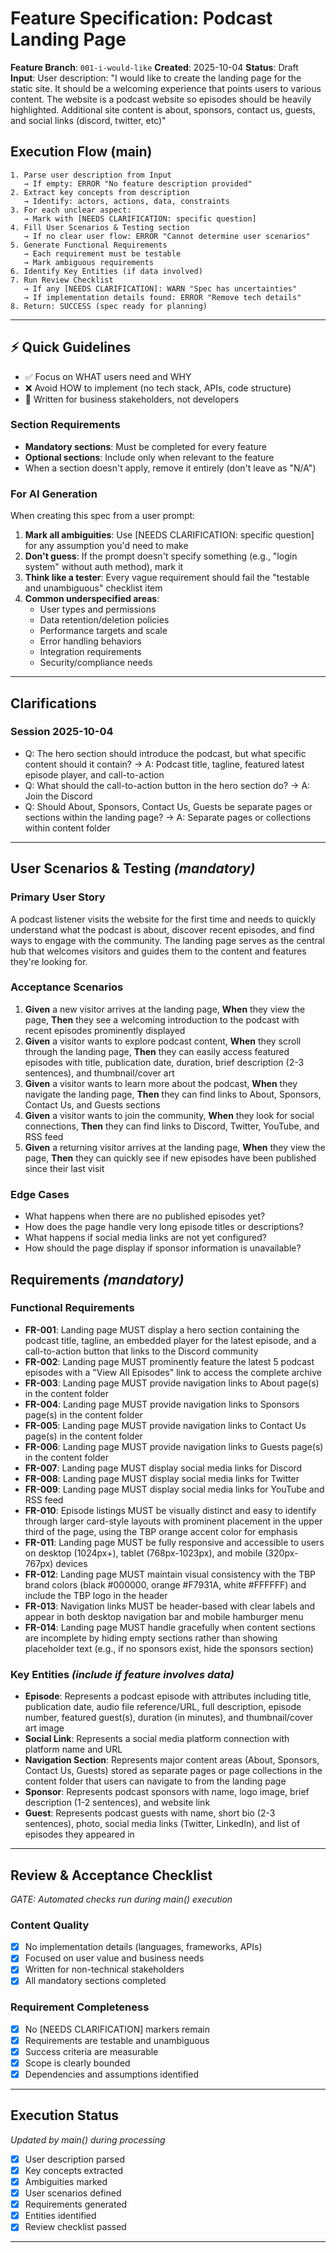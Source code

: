 # Feature Specification: Podcast Landing Page

**Feature Branch**: `001-i-would-like`
**Created**: 2025-10-04
**Status**: Draft
**Input**: User description: "I would like to create the landing page for the static site. It should be a welcoming experience that points users to various content. The website is a podcast website so episodes should be heavily highlighted. Additional site content is about, sponsors, contact us, guests, and social links (discord, twitter, etc)"

## Execution Flow (main)
```
1. Parse user description from Input
   → If empty: ERROR "No feature description provided"
2. Extract key concepts from description
   → Identify: actors, actions, data, constraints
3. For each unclear aspect:
   → Mark with [NEEDS CLARIFICATION: specific question]
4. Fill User Scenarios & Testing section
   → If no clear user flow: ERROR "Cannot determine user scenarios"
5. Generate Functional Requirements
   → Each requirement must be testable
   → Mark ambiguous requirements
6. Identify Key Entities (if data involved)
7. Run Review Checklist
   → If any [NEEDS CLARIFICATION]: WARN "Spec has uncertainties"
   → If implementation details found: ERROR "Remove tech details"
8. Return: SUCCESS (spec ready for planning)
```

---

## ⚡ Quick Guidelines
- ✅ Focus on WHAT users need and WHY
- ❌ Avoid HOW to implement (no tech stack, APIs, code structure)
- 👥 Written for business stakeholders, not developers

### Section Requirements
- **Mandatory sections**: Must be completed for every feature
- **Optional sections**: Include only when relevant to the feature
- When a section doesn't apply, remove it entirely (don't leave as "N/A")

### For AI Generation
When creating this spec from a user prompt:
1. **Mark all ambiguities**: Use [NEEDS CLARIFICATION: specific question] for any assumption you'd need to make
2. **Don't guess**: If the prompt doesn't specify something (e.g., "login system" without auth method), mark it
3. **Think like a tester**: Every vague requirement should fail the "testable and unambiguous" checklist item
4. **Common underspecified areas**:
   - User types and permissions
   - Data retention/deletion policies
   - Performance targets and scale
   - Error handling behaviors
   - Integration requirements
   - Security/compliance needs

---

## Clarifications

### Session 2025-10-04
- Q: The hero section should introduce the podcast, but what specific content should it contain? → A: Podcast title, tagline, featured latest episode player, and call-to-action
- Q: What should the call-to-action button in the hero section do? → A: Join the Discord
- Q: Should About, Sponsors, Contact Us, Guests be separate pages or sections within the landing page? → A: Separate pages or collections within content folder

---

## User Scenarios & Testing *(mandatory)*

### Primary User Story
A podcast listener visits the website for the first time and needs to quickly understand what the podcast is about, discover recent episodes, and find ways to engage with the community. The landing page serves as the central hub that welcomes visitors and guides them to the content and features they're looking for.

### Acceptance Scenarios
1. **Given** a new visitor arrives at the landing page, **When** they view the page, **Then** they see a welcoming introduction to the podcast with recent episodes prominently displayed
2. **Given** a visitor wants to explore podcast content, **When** they scroll through the landing page, **Then** they can easily access featured episodes with title, publication date, duration, brief description (2-3 sentences), and thumbnail/cover art
3. **Given** a visitor wants to learn more about the podcast, **When** they navigate the landing page, **Then** they can find links to About, Sponsors, Contact Us, and Guests sections
4. **Given** a visitor wants to join the community, **When** they look for social connections, **Then** they can find links to Discord, Twitter, YouTube, and RSS feed
5. **Given** a returning visitor arrives at the landing page, **When** they view the page, **Then** they can quickly see if new episodes have been published since their last visit

### Edge Cases
- What happens when there are no published episodes yet?
- How does the page handle very long episode titles or descriptions?
- What happens if social media links are not yet configured?
- How should the page display if sponsor information is unavailable?

## Requirements *(mandatory)*

### Functional Requirements
- **FR-001**: Landing page MUST display a hero section containing the podcast title, tagline, an embedded player for the latest episode, and a call-to-action button that links to the Discord community
- **FR-002**: Landing page MUST prominently feature the latest 5 podcast episodes with a "View All Episodes" link to access the complete archive
- **FR-003**: Landing page MUST provide navigation links to About page(s) in the content folder
- **FR-004**: Landing page MUST provide navigation links to Sponsors page(s) in the content folder
- **FR-005**: Landing page MUST provide navigation links to Contact Us page(s) in the content folder
- **FR-006**: Landing page MUST provide navigation links to Guests page(s) in the content folder
- **FR-007**: Landing page MUST display social media links for Discord
- **FR-008**: Landing page MUST display social media links for Twitter
- **FR-009**: Landing page MUST display social media links for YouTube and RSS feed
- **FR-010**: Episode listings MUST be visually distinct and easy to identify through larger card-style layouts with prominent placement in the upper third of the page, using the TBP orange accent color for emphasis
- **FR-011**: Landing page MUST be fully responsive and accessible to users on desktop (1024px+), tablet (768px-1023px), and mobile (320px-767px) devices
- **FR-012**: Landing page MUST maintain visual consistency with the TBP brand colors (black #000000, orange #F7931A, white #FFFFFF) and include the TBP logo in the header
- **FR-013**: Navigation links MUST be header-based with clear labels and appear in both desktop navigation bar and mobile hamburger menu
- **FR-014**: Landing page MUST handle gracefully when content sections are incomplete by hiding empty sections rather than showing placeholder text (e.g., if no sponsors exist, hide the sponsors section)

### Key Entities *(include if feature involves data)*
- **Episode**: Represents a podcast episode with attributes including title, publication date, audio file reference/URL, full description, episode number, featured guest(s), duration (in minutes), and thumbnail/cover art image
- **Social Link**: Represents a social media platform connection with platform name and URL
- **Navigation Section**: Represents major content areas (About, Sponsors, Contact Us, Guests) stored as separate pages or page collections in the content folder that users can navigate to from the landing page
- **Sponsor**: Represents podcast sponsors with name, logo image, brief description (1-2 sentences), and website link
- **Guest**: Represents podcast guests with name, short bio (2-3 sentences), photo, social media links (Twitter, LinkedIn), and list of episodes they appeared in

---

## Review & Acceptance Checklist
*GATE: Automated checks run during main() execution*

### Content Quality
- [x] No implementation details (languages, frameworks, APIs)
- [x] Focused on user value and business needs
- [x] Written for non-technical stakeholders
- [x] All mandatory sections completed

### Requirement Completeness
- [x] No [NEEDS CLARIFICATION] markers remain
- [x] Requirements are testable and unambiguous
- [x] Success criteria are measurable
- [x] Scope is clearly bounded
- [x] Dependencies and assumptions identified

---

## Execution Status
*Updated by main() during processing*

- [x] User description parsed
- [x] Key concepts extracted
- [x] Ambiguities marked
- [x] User scenarios defined
- [x] Requirements generated
- [x] Entities identified
- [x] Review checklist passed

---
